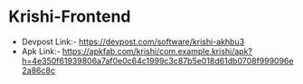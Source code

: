 # Krishi-Frontend


- Devpost Link:- https://devpost.com/software/krishi-akhbu3
- Apk Link:- https://apkfab.com/krishi/com.example.krishi/apk?h=4e350f61939806a7af0e0c64c1999c3c87b5e018d61db0708f999096e2a86c8c
